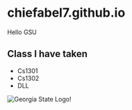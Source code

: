 # chiefabel7.github.io

Hello GSU

## Class I have taken
- Cs1301
- Cs1302
- DLL

![Georgia State Logo!](https://www.gsu.edu/wp-content/themes/gsu-flex-2/images/logo.png)